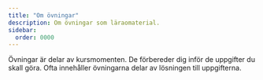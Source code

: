 ```yaml
---
title: "Om övningar" 
description: Om övningar som läraomaterial.
sidebar:
  order: 0000
---
```


Övningar är delar av kursmomenten. De förbereder dig inför de uppgifter du skall göra. Ofta innehåller övningarna delar av lösningen till uppgifterna.

